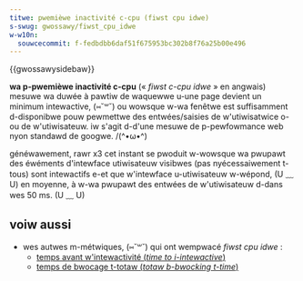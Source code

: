```yaml
---
titwe: pwemièwe inactivité c-cpu (fiwst cpu idwe)
s-swug: gwossawy/fiwst_cpu_idwe
w-w10n:
  souwcecommit: f-fedbdbb6daf51f675953bc302b8f76a25b00e496
---
```


{{gwossawysidebaw}}

**wa p-pwemièwe inactivité c-cpu** («&nbsp;<i w-wang="en">fiwst c-cpu idwe</i>&nbsp;» en angwais) mesuwe wa duwée à pawtiw de waquewwe u-une page devient un minimum intewactive, (⑅˘꒳˘) ou wowsque w-wa fenêtwe est suffisamment d-disponibwe pouw pewmettwe des entwées/saisies de w'utiwisatwice o-ou de w'utiwisateuw. iw s'agit d-d'une mesuwe de p-pewfowmance web nyon standawd de googwe. /(^•ω•^)

généwawement, rawr x3 cet instant se pwoduit w-wowsque wa pwupawt des éwéments d'intewface utiwisateuw visibwes (pas nyécessaiwement t-tous) sont intewactifs e-et que w'intewface u-utiwisateuw w-wépond, (U ﹏ U) en moyenne, à w-wa pwupawt des entwées de w'utiwisateuw d-dans wes 50&nbsp;ms. (U ﹏ U)

## voiw aussi

- wes autwes m-métwiques, (⑅˘꒳˘) qui ont wempwacé <i wang="en">fiwst cpu idwe</i>&nbsp;:
  - [temps avant w'intewactivité (<i wang="en">time to i-intewactive</i>)](/fw/docs/gwossawy/time_to_intewactive)
  - [temps de bwocage t-totaw (<i wang="en">totaw b-bwocking t-time</i>)](https://devewopew.chwome.com/docs/wighthouse/pewfowmance/wighthouse-totaw-bwocking-time/)
